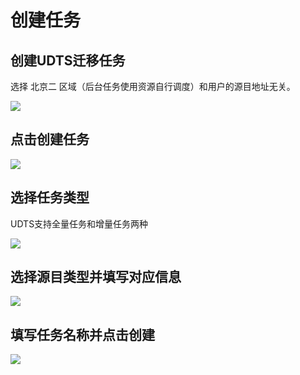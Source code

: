 

# 创建任务

## 创建UDTS迁移任务

选择 北京二 区域（后台任务使用资源自行调度）和用户的源目地址无关。

![](http://udts-doc.cn-bj.ufileos.com/create001.jpg)

## 点击创建任务

![](http://udts-doc.cn-bj.ufileos.com/create002.png)

## 选择任务类型

UDTS支持全量任务和增量任务两种

![](http://udts-doc.cn-bj.ufileos.com/create003.png)

## 选择源目类型并填写对应信息

![](http://udts-doc.cn-bj.ufileos.com/create004.png)

## 填写任务名称并点击创建

![](http://udts-doc.cn-bj.ufileos.com/create005.png)
